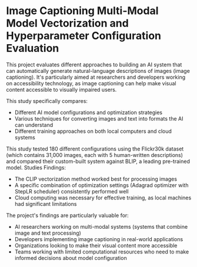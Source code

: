 # Image Captioning Multi-Modal Model Vectorization and Hyperparameter Configuration Evaluation

This project evaluates different approaches to building an AI system that can automatically generate natural-language descriptions of images (image captioning). It's particularly aimed at researchers and developers working on accessibility technology, as image captioning can help make visual content accessible to visually impaired users.

This study specifically compares:
- Different AI model configurations and optimization strategies
- Various techniques for converting images and text into formats the AI can understand
- Different training approaches on both local computers and cloud systems

This study tested 180 different configurations using the Flickr30k dataset (which contains 31,000 images, each with 5 human-written descriptions) and compared their custom-built system against BLIP, a leading pre-trained model. Studies Findings:

- The CLIP vectorization method worked best for processing images
- A specific combination of optimization settings (Adagrad optimizer with StepLR scheduler) consistently performed well
- Cloud computing was necessary for effective training, as local machines had significant limitations

The project's findings are particularly valuable for:

- AI researchers working on multi-modal systems (systems that combine image and text processing)
- Developers implementing image captioning in real-world applications
- Organizations looking to make their visual content more accessible
- Teams working with limited computational resources who need to make informed decisions about model configuration
